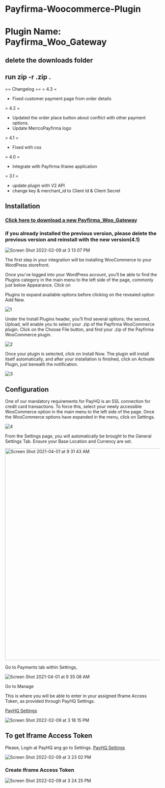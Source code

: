 # Payfirma-Woocommerce-Plugin

# Plugin Name: Payfirma_Woo_Gateway

## delete the downloads folder
## run zip -r <name you want to give>.zip .


== Changelog ==
= 4.3 =
* Fixed customer payment page from order details

= 4.2 = 
* Updated the order place button about conflict with other payment options.
* Update MerrcoPayfirma logo

= 4.1 = 
* Fixed with css 

= 4.0 = 
* Integrate with Payfirma iframe application 

= 3.1 = 
* update plugin with V2 API 
* change key & merchant_id to Client Id & Client Secret


## Installation

### [Click here to download a new Payfirma_Woo_Gateway](https://github.com/Payfirma/New_Payfirma_Woo_Gateway/blob/master/download/Payfirma_Woo_Gateway.zip)

### if you already installed the previous version, please delete the previous version and reinstall with the new version(4.1)


![Screen Shot 2022-02-09 at 3 13 07 PM](https://user-images.githubusercontent.com/67436452/153306571-5a356d01-5a67-4789-b195-eacb08c3f0b1.png)



The first step in your integration will be installing WooCommerce to your WordPress storefront.

Once you’ve logged into your WordPress account, you’ll be able to find the Plugins category in the main menu to the left side of the page, commonly just below Appearance. Click on

Plugins to expand available options before clicking on the revealed option
Add New.

![1](https://user-images.githubusercontent.com/67436452/113324599-282db580-92cc-11eb-8ddd-f895eda8fe55.png)


Under the Install Plugins header, you’ll find several options; the second, Upload, will enable you to select your .zip of the Payfirma WooCommerce plugin. Click on the Choose File button, and find your .zip of the Payfirma WooCommerce plugin.

![2](https://user-images.githubusercontent.com/67436452/113324873-7a6ed680-92cc-11eb-99a4-0ede994c18c2.png)

Once your plugin is selected, click on Install Now. The plugin will install itself automatically, and after your installation is finished, click on Activate Plugin, just beneath the notification.

![3](https://user-images.githubusercontent.com/67436452/113324927-8d81a680-92cc-11eb-8a3c-26c99740f3c1.png)


## Configuration

One of our mandatory requirements for PayHQ is an SSL connection for credit card transactions. To force this, select your newly accessible WooCommerce option in the main menu to the left side of the page. Once the WooCommerce options have expanded in the menu, click on Settings.

![4](https://user-images.githubusercontent.com/67436452/113325053-bb66eb00-92cc-11eb-83e5-6355fb225484.png)


From the Settings page, you will automatically be brought to the General Settings Tab. Ensure your Base Location and Currency are set.

<img width="688" alt="Screen Shot 2021-04-01 at 9 31 43 AM" src="https://user-images.githubusercontent.com/67436452/113325332-231d3600-92cd-11eb-8ff9-4149c5204af8.png">


Go to Payments tab within Settings,

![Screen Shot 2021-04-01 at 9 35 08 AM](https://user-images.githubusercontent.com/67436452/113325663-958e1600-92cd-11eb-937d-925813e497ec.png)


Go to Manage 

This is where you will be able to enter in your assigned Iframe Access Token, as provided through PayHQ Settings.

[PayHQ Settings](https://hq.payfirma.com/#/settings/hpp)

![Screen Shot 2022-02-09 at 3 18 15 PM](https://user-images.githubusercontent.com/67436452/153472764-1a6b8760-e63e-434b-ad2b-7437050e4f12.png)



## To get Iframe Access Token
Please, Login at PayHQ ang go to Settings.
[PayHQ Settings](https://hq.payfirma.com/#/settings/hpp)


![Screen Shot 2022-02-09 at 3 23 02 PM](https://user-images.githubusercontent.com/67436452/153307893-f063df7d-8459-42fd-876c-eb364c9fc489.png)



### Create Iframe Access Token

![Screen Shot 2022-02-09 at 3 24 25 PM](https://user-images.githubusercontent.com/67436452/153307684-87572649-d819-43fa-acab-19f53b6fb226.png)


